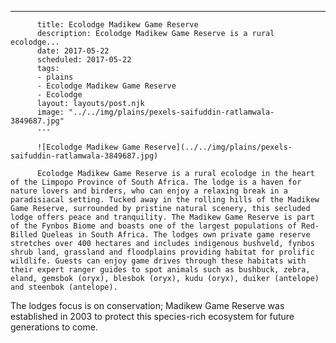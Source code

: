 ---
          title: Ecolodge Madikew Game Reserve
          description: Ecolodge Madikew Game Reserve is a rural ecolodge...
          date: 2017-05-22
          scheduled: 2017-05-22
          tags:
          - plains
          - Ecolodge Madikew Game Reserve
          - Ecolodge
          layout: layouts/post.njk
          image: "../../img/plains/pexels-saifuddin-ratlamwala-3849687.jpg"
          ---
          
          ![Ecolodge Madikew Game Reserve](../../img/plains/pexels-saifuddin-ratlamwala-3849687.jpg)
          
          Ecolodge Madikew Game Reserve is a rural ecolodge in the heart of the Limpopo Province of South Africa. The lodge is a haven for nature lovers and birders, who can enjoy a relaxing break in a paradisiacal setting. Tucked away in the rolling hills of the Madikew Game Reserve, surrounded by pristine natural scenery, this secluded lodge offers peace and tranquility. The Madikew Game Reserve is part of the Fynbos Biome and boasts one of the largest populations of Red-Billed Queleas in South Africa. The lodges own private game reserve stretches over 400 hectares and includes indigenous bushveld, fynbos shrub land, grassland and floodplains providing habitat for prolific wildlife. Guests can enjoy game drives through these habitats with their expert ranger guides to spot animals such as bushbuck, zebra, eland, gemsbok (oryx), blesbok (oryx), kudu (oryx), duiker (antelope) and steenbok (antelope).

The lodges focus is on conservation; Madikew Game Reserve was established in 2003 to protect this species-rich ecosystem for future generations to come.